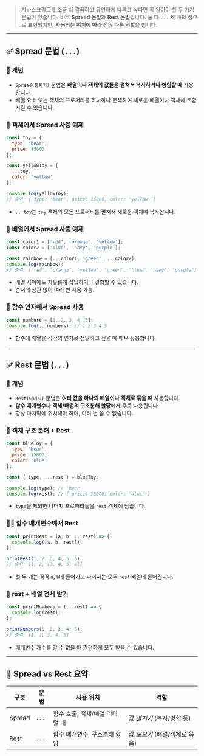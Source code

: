 
> 자바스크립트를 조금 더 깔끔하고 유연하게 다루고 싶다면 꼭 알아야 할 두 가지 문법이 있습니다. 바로 **Spread 문법**과 **Rest 문법**입니다. 둘 다 `...` 세 개의 점으로 표현되지만, **사용되는 위치에 따라 전혀 다른 역할**을 합니다.

---

## ✅ Spread 문법 (`...`)

### 📌 개념
- `Spread(펼치기)` 문법은 **배열이나 객체의 값들을 펼쳐서 복사하거나 병합할 때** 사용합니다.
- 배열 요소 또는 객체의 프로퍼티를 하나하나 분해하여 새로운 배열이나 객체에 포함시킬 수 있습니다.

### 🧸 객체에서 Spread 사용 예제

```js
const toy = {
  type: 'bear',
  price: 15000
};

const yellowToy = {
  ...toy,
  color: 'yellow'
};

console.log(yellowToy);
// 출력: { type: 'bear', price: 15000, color: 'yellow' }
```

- `...toy`는 `toy` 객체의 모든 프로퍼티를 펼쳐서 새로운 객체에 복사합니다.

### 🌈 배열에서 Spread 사용 예제

```js
const color1 = ['red', 'orange', 'yellow'];
const color2 = ['blue', 'navy', 'purple'];

const rainbow = [...color1, 'green', ...color2];
console.log(rainbow);
// 출력: ['red', 'orange', 'yellow', 'green', 'blue', 'navy', 'purple']
```

- 배열 사이에도 자유롭게 삽입하거나 결합할 수 있습니다.
- 순서에 상관 없이 여러 번 사용 가능.

### 🎁 함수 인자에서 Spread 사용

```js
const numbers = [1, 2, 3, 4, 5];
console.log(...numbers); // 1 2 3 4 5
```

- 함수에 배열을 각각의 인자로 전달하고 싶을 때 매우 유용합니다.

---

## ✅ Rest 문법 (`...`)

### 📌 개념
- `Rest(나머지)` 문법은 **여러 값을 하나의 배열이나 객체로 묶을 때** 사용합니다.
- **함수 매개변수**나 **객체/배열의 구조분해 할당**에서 주로 사용됩니다.
- 항상 마지막에 위치해야 하며, 여러 번 쓸 수 없습니다.

### 🧸 객체 구조 분해 + Rest

```js
const blueToy = {
  type: 'bear',
  price: 15000,
  color: 'blue'
};

const { type, ...rest } = blueToy;

console.log(type); // 'bear'
console.log(rest); // { price: 15000, color: 'blue' }
```

- `type`을 제외한 나머지 프로퍼티들을 `rest` 객체에 담습니다.

### 👨‍💻 함수 매개변수에서 Rest

```js
const printRest = (a, b, ...rest) => {
  console.log([a, b, rest]);
};

printRest(1, 2, 3, 4, 5, 6);
// 출력: [1, 2, [3, 4, 5, 6]]
```

- 첫 두 개는 각각 `a`, `b`에 들어가고 나머지는 모두 `rest` 배열에 들어갑니다.

### 🔧 rest + 배열 전체 받기

```js
const printNumbers = (...rest) => {
  console.log(rest);
};

printNumbers(1, 2, 3, 4, 5);
// 출력: [1, 2, 3, 4, 5]
```

- 매개변수 개수를 알 수 없을 때 간편하게 모두 받을 수 있습니다.

---

## 📝 Spread vs Rest 요약

| 구분 | 문법 | 사용 위치 | 역할 |
|------|------|------------|------|
| Spread | `...` | 함수 호출, 객체/배열 리터럴 내 | 값 *펼치기* (복사/병합 등) |
| Rest | `...` | 함수 매개변수, 구조분해 할당 | 값 *모으기* (배열/객체로 묶음) |
